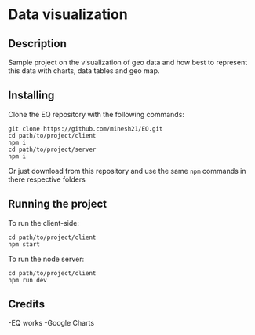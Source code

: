 # Data visualization

## Description

Sample project on the visualization of geo data and how best to represent this data with charts, data tables and geo map.

## Installing

Clone the EQ repository with the following commands:
```
git clone https://github.com/minesh21/EQ.git
cd path/to/project/client
npm i
cd path/to/project/server
npm i
```
Or just download from this repository and use the same ```npm``` commands in there respective folders

## Running the project

To run the client-side:
```
cd path/to/project/client
npm start
```

To run the node server:
```
cd path/to/project/client
npm run dev
```

## Credits
-EQ works
-Google Charts


